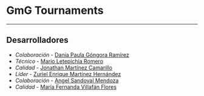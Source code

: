 # GmG Tournaments
---
## Desarrolladores

- *Colaboración* - [Dania Paula Góngora Ramírez](https://github.com/daniagongora)
- *Técnico* - [Mario Letepichía Romero](https://github.com/MarioLetepichia)
- *Calidad* - [Jonathan Martínez Camarillo](https://github.com/Jonathan318042989)
- *Líder* - [Zuriel Enrique Martínez Hernández](https://github.com/Zurieel) 
- *Colaboración* - [Angel Sandoval Mendoza](https://github.com/AngelSandovalMendoza)
- *Calidad* - [María Fernanda Villafán Flores](https://github.com/FernandaVillafan) 
